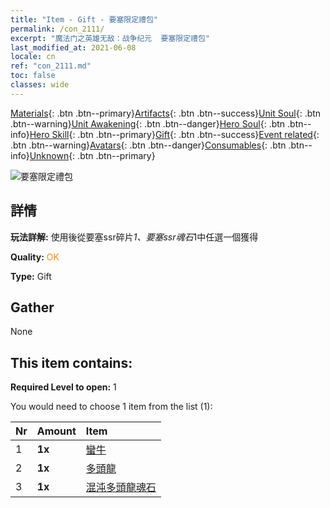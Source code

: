 ```yaml
---
title: "Item - Gift - 要塞限定禮包"
permalink: /con_2111/
excerpt: "魔法门之英雄无敌：战争纪元  要塞限定禮包"
last_modified_at: 2021-06-08
locale: cn
ref: "con_2111.md"
toc: false
classes: wide
---
```

 [Materials](/ItemsCN/){: .btn .btn--primary}[Artifacts](/ItemsCN/Artifacts/){: .btn .btn--success}[Unit Soul](/ItemsCN/UnitSoul/){: .btn .btn--warning}[Unit Awakening](/ItemsCN/UnitAwakening/){: .btn .btn--danger}[Hero Soul](/ItemsCN/HeroSoul/){: .btn .btn--info}[Hero Skill](/ItemsCN/HeroSkill/){: .btn .btn--primary}[Gift](/ItemsCN/Gift/){: .btn .btn--success}[Event related](/ItemsCN/Events/){: .btn .btn--warning}[Avatars](/ItemsCN/Avatars/){: .btn .btn--danger}[Consumables](/ItemsCN/Consumables/){: .btn .btn--info}[Unknown](/ItemsCN/Unknown/){: .btn .btn--primary}

 ![要塞限定禮包](/images/t/i_994009.png)

## 詳情
 **玩法詳解:** 使用後從要塞ssr碎片*1、要塞ssr魂石*1中任選一個獲得

 **Quality:** <span style="color: #FF8C00">OK</span>

 **Type:** Gift

## Gather

  None

## This item contains:

 **Required Level to open:** 1

 You would need to choose 1 item from the list (1):

  | Nr | Amount |     Item    |
  |:---|:-------|:------------|
  | 1 |  **1x** | [蠻牛](/cn/Items/unt_257/) |  | 
  | 2 |  **1x** | [多頭龍](/cn/Items/unt_259/) |  | 
  | 3 |  **1x** | [混沌多頭龍魂石](/cn/Items/unt_341/) |  | 
